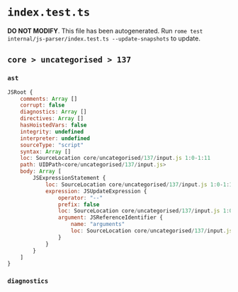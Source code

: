# `index.test.ts`

**DO NOT MODIFY**. This file has been autogenerated. Run `rome test internal/js-parser/index.test.ts --update-snapshots` to update.

## `core > uncategorised > 137`

### `ast`

```javascript
JSRoot {
	comments: Array []
	corrupt: false
	diagnostics: Array []
	directives: Array []
	hasHoistedVars: false
	integrity: undefined
	interpreter: undefined
	sourceType: "script"
	syntax: Array []
	loc: SourceLocation core/uncategorised/137/input.js 1:0-1:11
	path: UIDPath<core/uncategorised/137/input.js>
	body: Array [
		JSExpressionStatement {
			loc: SourceLocation core/uncategorised/137/input.js 1:0-1:11
			expression: JSUpdateExpression {
				operator: "--"
				prefix: false
				loc: SourceLocation core/uncategorised/137/input.js 1:0-1:11
				argument: JSReferenceIdentifier {
					name: "arguments"
					loc: SourceLocation core/uncategorised/137/input.js 1:0-1:9 (arguments)
				}
			}
		}
	]
}
```

### `diagnostics`

```

```
